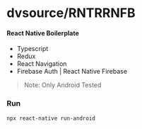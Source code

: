 # dvsource/RNTRRNFB
#### React Native Boilerplate

- Typescript
- Redux
- React Navigation
- Firebase Auth | React Native Firebase

> Note: Only Android Tested

### Run

```sh
npx react-native run-android
```
